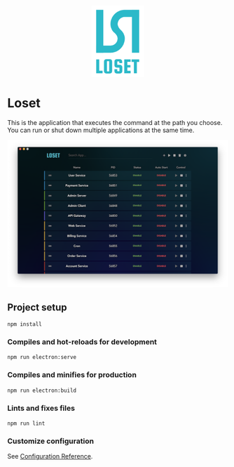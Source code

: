 <p align="center">
  <img src="src/images/docs/loset-120x163.svg" alt="Loset" width="120"/>
</p>

# Loset

This is the application that executes the command at the path you choose. \
You can run or shut down multiple applications at the same time.

<p align="center">
  <img src="src/images/docs/screenshot.png" alt="Screenshot" width="1024">
</p>

## Project setup
```
npm install
```

### Compiles and hot-reloads for development
```
npm run electron:serve
```

### Compiles and minifies for production
```
npm run electron:build
```

### Lints and fixes files
```
npm run lint
```

### Customize configuration
See [Configuration Reference](https://cli.vuejs.org/config/).
